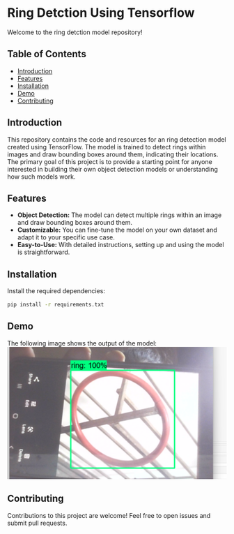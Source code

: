 # Ring Detction Using Tensorflow

Welcome to the ring detction model repository!

## Table of Contents

- [Introduction](#introduction)
- [Features](#features)
- [Installation](#installation)
- [Demo](#demo)
- [Contributing](#contributing)

## Introduction

This repository contains the code and resources for an ring detection model created using TensorFlow. The model is trained to detect rings within images and draw bounding boxes around them, indicating their locations. The primary goal of this project is to provide a starting point for anyone interested in building their own object detection models or understanding how such models work.

## Features

- **Object Detection:** The model can detect multiple rings within an image and draw bounding boxes around them.
- **Customizable:** You can fine-tune the model on your own dataset and adapt it to your specific use case.
- **Easy-to-Use:** With detailed instructions, setting up and using the model is straightforward.

## Installation
Install the required dependencies:
```bash
pip install -r requirements.txt
```
## Demo
The following image shows the output of the model:
![Ring Detected](ring1.png)

## Contributing
Contributions to this project are welcome! Feel free to open issues and submit pull requests.



